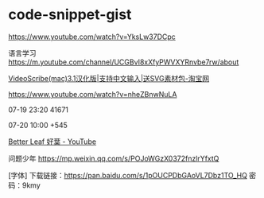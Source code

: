 # code-snippet-gist

https://www.youtube.com/watch?v=YksLw37DCpc

语言学习
https://m.youtube.com/channel/UCGBvI8xXfyPWVXYRnvbe7rw/about

[VideoScribe(mac)3.1汉化版|支持中文输入|送SVG素材包-淘宝网](https://item.taobao.com/item.htm?spm=a1z10.5-c.w4002-11150323328.37.59ae48271LKfCQ&id=596871033441)


https://www.youtube.com/watch?v=nheZBnwNuLA

07-19 23:20
41671

07-20 10:00
+545


[Better Leaf 好葉 - YouTube](https://www.youtube.com/channel/UChjHWpmNm-3HbLFkQ3TPXaA/about)

问题少年
https://mp.weixin.qq.com/s/POJoWGzX0372fnzlrYfxtQ

[字体]
下载链接：https://pan.baidu.com/s/1pOUCPDbGAoVL7Dbz1TO_HQ 
密码：9kmy
